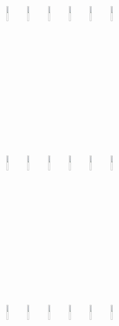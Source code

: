<p>
  <!-- Your languages and tools. Be careful with the alignment. 
  You can use this sites to get logos: https://www.vectorlogo.zone or https://simpleicons.org/
  -->
  <code><img width="10%" src="https://simpleicons.org/icons/javascript.svg"></code>
  <code><img width="10%" src="https://simpleicons.org/icons/java.svg"></code>
  <code><img width="10%" src="https://simpleicons.org/icons/python.svg"></code>
<!--   <br /> -->
  <code><img width="10%" src="https://simpleicons.org/icons/amazonaws.svg"></code>
  <code><img width="10%" src="https://simpleicons.org/icons/git.svg"></code>
  <code><img width="10%" src="https://simpleicons.org/icons/react.svg"></code>
  <br />
  <code><img width="10%" src="https://simpleicons.org/icons/sqlite.svg"></code>
  <code><img width="10%" src="https://simpleicons.org/icons/mysql.svg"></code>
  <code><img width="10%" src="https://simpleicons.org/icons/postgresql.svg"></code>
<!--   <br /> -->
  <code><img width="10%" src="https://simpleicons.org/icons/apache.svg"></code>
  <code><img width="10%" src="https://simpleicons.org/icons/django.svg"></code>
  <code><img width="10%" src="https://simpleicons.org/icons/node-dot-js.svg"></code>
    <br />
  <code><img width="10%" src="https://simpleicons.org/icons/rubyonrails.svg"></code>
  <code><img width="10%" src="https://simpleicons.org/icons/visualstudio.svg"></code>
  <code><img width="10%" src="https://simpleicons.org/icons/eclipseide.svg"></code>
<!--   <br /> -->
  <code><img width="10%" src="https://simpleicons.org/icons/intellijidea.svg"></code>
  <code><img width="10%" src="https://simpleicons.org/icons/postman.svg"></code>
  <code><img width="10%" src="https://simpleicons.org/icons/heroku.svg"></code>
</p>

<!--
**jamiegoodnight/jamiegoodnight** is a ✨ _special_ ✨ repository because its `README.md` (this file) appears on your GitHub profile.

Here are some ideas to get you started:

- 🔭 I’m currently working on ...
- 🌱 I’m currently learning ...
- 👯 I’m looking to collaborate on ...
- 🤔 I’m looking for help with ...
- 💬 Ask me about ...
- 📫 How to reach me: ...
- 😄 Pronouns: ...
- ⚡ Fun fact: ...
-->
